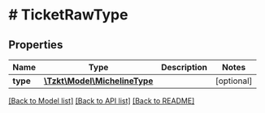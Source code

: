 # # TicketRawType

## Properties

Name | Type | Description | Notes
------------ | ------------- | ------------- | -------------
**type** | [**\Tzkt\Model\MichelineType**](MichelineType.md) |  | [optional]

[[Back to Model list]](../../README.md#models) [[Back to API list]](../../README.md#endpoints) [[Back to README]](../../README.md)
